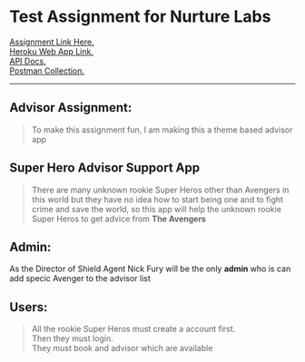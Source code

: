# Test Assignment for Nurture Labs
[Assignment Link Here.](assignment.md)  
[Heroku Web App Link.](https://superhero-advisor.herokuapp.com/)  
[API Docs.](https://superhero-advisor.herokuapp.com/docs)  
[Postman Collection.](https://go.postman.co/workspace/My-Workspace~1751098b-5734-48d5-8c74-1e659c4dc196/collection/18444822-6200c4c1-fd20-4cf1-ab03-a6a0634fa60c)  

___
## Advisor Assignment:
> To make this assignment fun, I am making this a theme based advisor app

## Super Hero Advisor Support App
> There are many unknown rookie Super Heros other than Avengers in this world but they have no idea how to start being one and to fight crime and save the world, so this app will help the unknown rookie Super Heros to get advice from **The Avengers** 

## Admin:  
As the Director of Shield Agent Nick Fury will be the only **admin** who is can add specic Avenger to the advisor list

## Users:  
> All the rookie Super Heros must create a account first.  
> Then they must login.  
> They must book and advisor which are available
